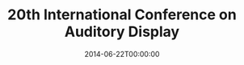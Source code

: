 ---
acronym: ICAD 2014
date: '2014-06-22T00:00:00'
ext_url: http://www.icad2014.org/
location: New York, USA
submission_date: '2014-02-01T00:00:00'
title: 20th International Conference on Auditory Display
---